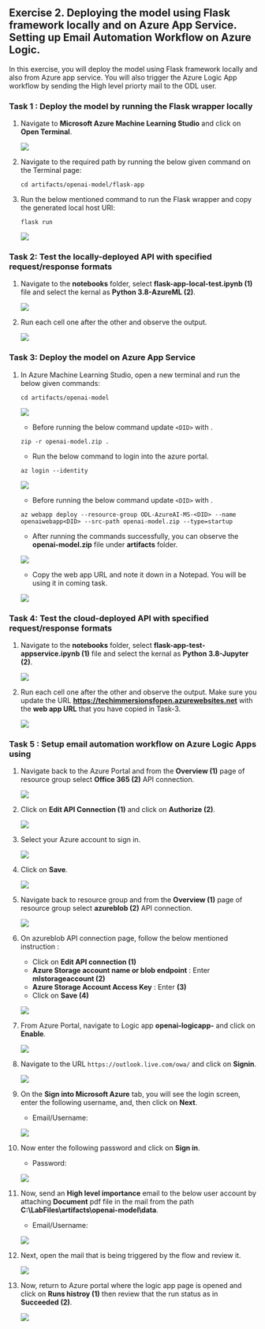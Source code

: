 ## Exercise 2. Deploying the model using Flask framework locally and on Azure App Service. Setting up Email Automation Workflow on Azure Logic.

In this exercise, you will deploy the model using Flask framework locally and also from Azure app service. You will also trigger the Azure Logic App workflow by sending the High level priorty mail to the ODL user.

### Task 1 : Deploy the model by running the Flask wrapper locally

1. Navigate to **Microsoft Azure Machine Learning Studio** and click on **Open Terminal**.

   ![](Images/terminal.png)
   
1. Navigate to the required path by running the below given command on the Terminal page:

    ```
    cd artifacts/openai-model/flask-app
    ```
1. Run the below mentioned command to run the Flask wrapper and copy the generated local host URl:

   ```
   flask run
   ```
   ![](Images/localhosturl.png)
   
### Task 2: Test the locally-deployed API with specified request/response formats

1. Navigate to the **notebooks** folder, select **flask-app-local-test.ipynb (1)** file and select the kernal as **Python 3.8-AzureML (2)**.

   ![](Images/testapplocally.png)
    
1. Run each cell one after the other and observe the output. 

   ![](Images/testapplocally1.png)
    
### Task 3: Deploy the model on Azure App Service

1. In Azure Machine Learning Studio, open a new terminal and run the below given commands:

   ```
   cd artifacts/openai-model
   ```
   
   ![](Images/artifacts.png)
   
   - Before running the below command update `<DID>` with **<inject key="DeploymentID" enableCopy="false"/>**.
   
   ```
   zip -r openai-model.zip .
   ```
   
   - Run the below command to login into the azure portal.
   ```
   az login --identity
   ```
   
   ![](Images/loginidentity.png)

   
   - Before running the below command update `<DID>` with **<inject key="DeploymentID" enableCopy="false"/>**.
   
   ```
   az webapp deploy --resource-group ODL-AzureAI-MS-<DID> --name openaiwebapp<DID> --src-path openai-model.zip --type=startup
   ```
   
   - After running the commands successfully, you can observe the **openai-model.zip** file under **artifacts** folder.
   
   ![](Images/openaizip.png)
   
   - Copy the web app URL and note it down in a Notepad. You will be using it in coming task.
   
   ![](Images/appURL.png)
   
### Task 4: Test the cloud-deployed API with specified request/response formats

1. Navigate to the **notebooks** folder, select **flask-app-test-appservice.ipynb (1)** file and select the kernal as **Python 3.8-Jupyter (2)**.

   ![](/Images/testappservice.png)
    
1. Run each cell one after the other and observe the output. Make sure you update the URL **https://techimmersionsfopen.azurewebsites.net** with the **web app URL** that you have copied in Task-3.

   ![](Images/webapptest1.png)

### Task 5 : Setup email automation workflow on Azure Logic Apps using

1. Navigate back to the Azure Portal and from the **Overview (1)** page of resource group select **Office 365 (2)** API connection.

   ![](Images/office365.png)
   
1. Click on **Edit API Connection (1)** and click on **Authorize (2)**.

   ![](Images/editapi.png)
   
1. Select your Azure account to sign in.

   ![](Images/chooseaccount1.png)
   
1. Click on **Save**.

    ![](Images/saveapi.png)

1. Navigate back to resource group and from the **Overview (1)** page of resource group select **azureblob (2)** API connection.

    ![](Images/azureblob.png)
    
1. On azureblob API connection page, follow the below mentioned instruction : 

    - Click on **Edit API connection (1)**
    - **Azure Storage account name or blob endpoint** :  Enter **mlstorageaccount<inject key="DeploymentID" enableCopy="false"/> (2)**
    - **Azure Storage Account Access Key** : Enter **<inject key="StorageaccountKey" enableCopy="true"/> (3)**
    - Click on **Save (4)**

    ![](Images/editapiblo.png)

1. From Azure Portal, navigate to Logic app **openai-logicapp-<inject key="DeploymentID" enableCopy="false"/>** and click on **Enable**.

    ![](Images/enable.png)
    
3. Navigate to the URL `https://outlook.live.com/owa/` and click on  **Signin**.

    ![](Images/signin.png)
    
1. On the **Sign into Microsoft Azure** tab, you will see the login screen, enter the following username, and, then click on **Next**.

   * Email/Username: <inject key="AzureAdUserEmail"></inject>

   ![](https://github.com/CloudLabsAI-Azure/AIW-SAP-on-Azure/raw/main/media/M2-Ex1-portalsignin-1.png?raw=true)

3. Now enter the following password and click on **Sign in**. 

   * Password: <inject key="AzureAdUserPassword"></inject>

   ![](https://github.com/CloudLabsAI-Azure/AIW-SAP-on-Azure/blob/main/media/M2-Ex1-portalsignin-2.png?raw=true)

1. Now, send an **High level importance** email to the below user account by attaching **Document** pdf file in the mail from the path **C:\LabFiles\artifacts\openai-model\data**.

    * Email/Username: <inject key="AzureAdUserEmail"></inject>
    
    ![](Images/highimportance.png)
    
1. Next, open the mail that is being triggered by the flow and review it.

    ![](Images/reviewmail.png)
    
1. Now, return to Azure portal where the logic app page is opened and click on **Runs histroy (1)** then review that the run status as in **Succeeded (2)**.

    ![](Images/runhisory.png)
